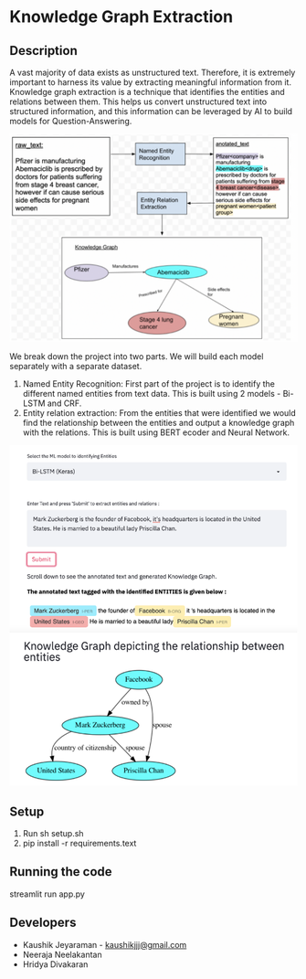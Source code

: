 # Knowledge Graph Extraction

## Description
A vast majority of data exists as unstructured text. Therefore, it is extremely important to harness its value by extracting meaningful information from it. Knowledge graph extraction is a technique that identifies the entities and relations between them. This helps us convert unstructured text into structured information, and this information can be leveraged by AI to build models for Question-Answering.

![Flowchart image](https://github.com/kaushikj/knowledge-graph-extraction/blob/main/Screenshots/flowchart.png)

We break down the project into two parts. We will build each model separately with a separate dataset.

1. Named Entity Recognition: First part of the project is to identify the different named entities from text data. This is built using 2 models - Bi-LSTM and CRF. 
2. Entity relation extraction: From the entities that were identified we would find the relationship between the entities and output a knowledge graph with the relations. This is built using BERT ecoder and Neural Network.


![output image](https://github.com/kaushikj/knowledge-graph-extraction/blob/main/Screenshots/Bi-LSTM_Result.png)

## Setup

1. Run sh setup.sh
2. pip install -r requirements.text


## Running the code
streamlit run app.py


## Developers
- Kaushik Jeyaraman - kaushikjjj@gmail.com
- Neeraja Neelakantan
- Hridya Divakaran
